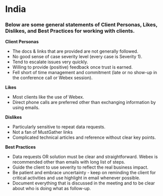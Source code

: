 # India

### Below are some general statements of Client Personas, Likes, Dislikes, and Best Practices for working with clients.
 
**Client Personas**
* The docs & links that are provided are not generally followed.
* No good sense of case severity level (every case is Severity 1).
* Tend to escalate issues very quickly.
* Willing to provide (positive) feedback once trust is earned.
* Fell short of time management and commitment (late or no show-up in the conference call or Webex session).

**Likes**
* Most clients like the use of Webex.
* Direct phone calls are preferred other than exchanging information by using emails.

**Dislikes**
* Particularly sensitive to repeat data requests.
* Not a fan of MustGather links
* Complicated technical articles and reference without clear key points.

**Best Practices**
* Data requests OR solution must be clear and straightforward. Webex is recommended other than emails with long list of steps.
* Guide the client to use severity to reflect the real business impact.
* Be patient and embrace uncertainty - keep on reminding the client for critical activities and use highlight in email whenever possible.
* Document everything that is discussed in the meeting and to be clear about who is doing what as follow-up.
